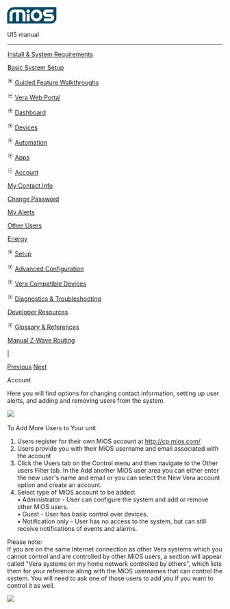 ![](skins/mios/images/logo.png)

UI5 manual

  
---  
  
![](images/spacer.gif)[Install & System
Requirements](index.html#!docs5/installation_and_system_requirements_en_3lite_all.md)

![](images/spacer.gif)[Basic System Setup ](index.html#!docs5/getting_started_en_3lite_all.md)

![](skins/mios/images/plus.gif)[Guided Feature Walkthroughs
](features_en_3lite_all.html)

![](skins/mios/images/minus.gif)[Vera Web
Portal](index.html#!docs5/web_portal_en_3lite_all.md)

![](skins/mios/images/plus.gif)[Dashboard](index.html#!docs5/dashboard_en_3lite_all.md)

![](skins/mios/images/plus.gif)[Devices](index.html#!docs5/devices_en_3lite_all.md)

![](skins/mios/images/plus.gif)[Automation](index.html#!docs5/automation_en_3lite_all.md)

![](skins/mios/images/plus.gif)[Apps](index.html#!docs5/apps_en_3lite_all.md)

![](skins/mios/images/minus.gif)[Account](index.html#!docs5/account_en_3lite_all.md)

![](images/spacer.gif)[My Contact Info](index.html#!docs5/my_contact_info_en_3lite_all.md)

![](images/spacer.gif)[Change Password](index.html#!docs5/change_password_en_3lite_all.md)

![](images/spacer.gif)[My Alerts](index.html#!docs5/my_alerts_en_3lite_all.md)

![](images/spacer.gif)[Other Users](index.html#!docs5/other_users_en_3lite_all.md)

![](images/spacer.gif)[Energy](index.html#!docs5/energy_en_3lite_all.md)

![](skins/mios/images/plus.gif)[Setup](index.html#!docs5/setup_en_3lite_all.md)

![](skins/mios/images/plus.gif)[Advanced
Configuration](index.html#!docs5/advanced_configuration_en_3lite_all.md)

![](skins/mios/images/plus.gif)[Vera Compatible
Devices](index.html#!docs5/supported_hardware_en_3lite_all.md)

![](skins/mios/images/plus.gif)[Diagnostics &
Troubleshooting](index.html#!docs5/troubleshooting_en_3lite_all.md)

![](images/spacer.gif)[Developer Resources](index.html#!docs5/developers_en_3lite_all.md)

![](skins/mios/images/plus.gif)[Glossary &
References](index.html#!docs5/reference_en_3lite_all.md)

![](images/spacer.gif)[Manual Z-Wave Routing](index.html#!docs5/ManualRoute_en_3lite_all.md)

|

[Previous](index.html#!docs5/apps_en_3lite_all.html) [Next](my_contact_info_en_3lite_all.md)

Account

  
Here you will find options for changing contact information, setting up user
alerts, and adding and removing users from the system.  
  
![](/images/mios/my_contact_info.png)  
  
To Add More Users to Your unit  
  
1. Users register for their own MiOS account at <http://cp.mios.com/>  
2. Users provide you with their MiOS username and email associated with the account  
3. Click the Users tab on the Control menu and then navigate to the Other users Filter tab. In the Add another MiOS user area you can either enter  the new user's name and email or you can select the New Vera account option and create an account.  
4. Select type of MiOS account to be added:  
• Administrator - User can configure the system and add or remove other MiOS
users.  
• Guest \- User has basic control over devices.  
• Notification only \- User has no access to the system, but can still receive
notifications of events and alarms.  
  
Please note:  
If you are on the same Internet connection as other Vera systems which you
cannot control and are controlled by other MiOS users, a section will appear
called "Vera systems on my home network controlled by others", which lists
them for your reference along with the MiOS usernames that can control the
system.  You will need to ask one of those users to add you if you want to
control it as well.  
  
![](/images/mios/other_users.png)

  

